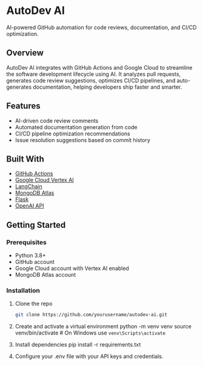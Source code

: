 # AutoDev AI

AI-powered GitHub automation for code reviews, documentation, and CI/CD optimization.

## Overview

AutoDev AI integrates with GitHub Actions and Google Cloud to streamline the software development lifecycle using AI. It analyzes pull requests, generates code review suggestions, optimizes CI/CD pipelines, and auto-generates documentation, helping developers ship faster and smarter.

## Features

- AI-driven code review comments
- Automated documentation generation from code
- CI/CD pipeline optimization recommendations
- Issue resolution suggestions based on commit history

## Built With

- [GitHub Actions](https://github.com/features/actions)  
- [Google Cloud Vertex AI](https://cloud.google.com/vertex-ai)  
- [LangChain](https://github.com/hwchase17/langchain)  
- [MongoDB Atlas](https://www.mongodb.com/cloud/atlas)  
- [Flask](https://flask.palletsprojects.com/)  
- [OpenAI API](https://platform.openai.com/)

## Getting Started

### Prerequisites

- Python 3.8+  
- GitHub account  
- Google Cloud account with Vertex AI enabled  
- MongoDB Atlas account

### Installation

1. Clone the repo  
   ```bash
   git clone https://github.com/yourusername/autodev-ai.git

2. Create and activate a virtual environment
   python -m venv venv
   source venv/bin/activate  # On Windows use `venv\Scripts\activate`

3. Install dependencies
   pip install -r requirements.txt

4. Configure your .env file with your API keys and credentials.
